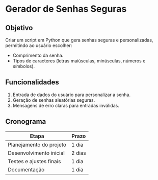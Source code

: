 # Gerador de Senhas Seguras

## Objetivo
Criar um script em Python que gera senhas seguras e personalizadas, permitindo ao usuário escolher:
- Comprimento da senha.
- Tipos de caracteres (letras maiúsculas, minúsculas, números e símbolos).

## Funcionalidades
1. Entrada de dados do usuário para personalizar a senha.
2. Geração de senhas aleatórias seguras.
3. Mensagens de erro claras para entradas inválidas.

## Cronograma
| Etapa                    | Prazo      |
|--------------------------|------------|
| Planejamento do projeto  | 1 dia      |
| Desenvolvimento inicial  | 2 dias     |
| Testes e ajustes finais  | 1 dia      |
| Documentação             | 1 dia      |
